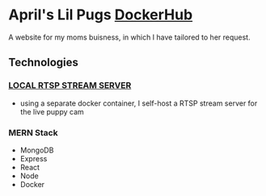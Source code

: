 # April's Lil Pugs [DockerHub](https://hub.docker.com/r/jonahgcarpenter/aprilslilpugs)

A website for my moms buisness, in which I have tailored to her request.

## Technologies

### [LOCAL RTSP STREAM SERVER](https://github.com/JamiePhonic/rtmps-hls-server)

- using a separate docker container, I self-host a RTSP stream server for the live puppy cam

### MERN Stack

- MongoDB
- Express
- React
- Node
- Docker
